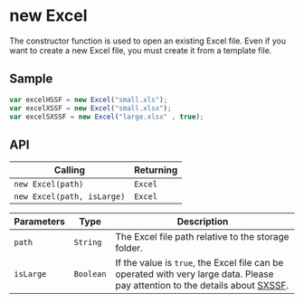 # new Excel

The constructor function is used to open an existing Excel file. Even if you want to create a new Excel file, you must create it from a template file.

## Sample

```javascript
var excelHSSF = new Excel("small.xls");
var excelXSSF = new Excel("small.xlsx");
var excelSXSSF = new Excel("large.xlsx" , true);
```

## API

| Calling | Returning |
|---|---|
| `new Excel(path)` | `Excel` |
| `new Excel(path, isLarge)` | `Excel` |

| Parameters | Type | Description |
|---|---|---|
| `path` | `String` | The Excel file path relative to the storage folder. |
| `isLarge` | `Boolean` | If the value is `true`, the Excel file can be operated with very large data. Please pay attention to the details about [SXSSF](http://poi.apache.org/components/spreadsheet/how-to.html#sxssf). |